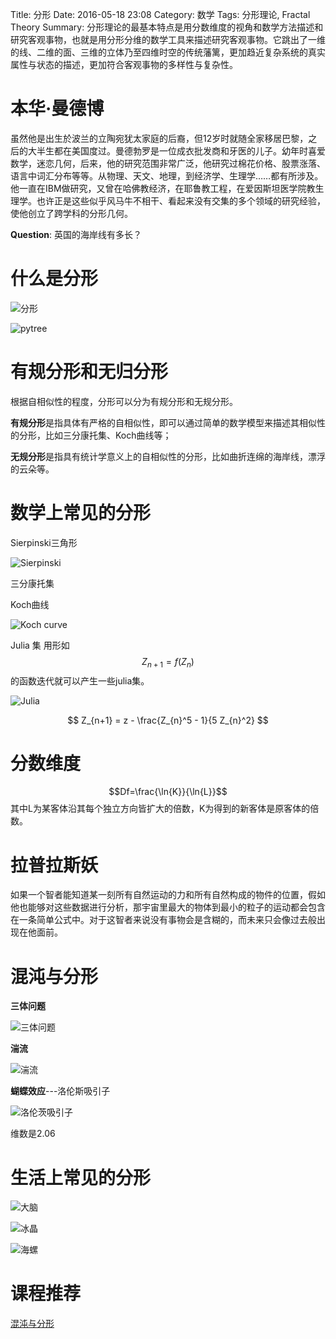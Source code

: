 Title: 分形
Date: 2016-05-18 23:08
Category: 数学
Tags: 分形理论, Fractal Theory
Summary: 分形理论的最基本特点是用分数维度的视角和数学方法描述和研究客观事物，也就是用分形分维的数学工具来描述研究客观事物。它跳出了一维的线、二维的面、三维的立体乃至四维时空的传统藩篱，更加趋近复杂系统的真实属性与状态的描述，更加符合客观事物的多样性与复杂性。

# 本华·曼德博

虽然他是出生於波兰的立陶宛犹太家庭的后裔，但12岁时就随全家移居巴黎，之后的大半生都在美国度过。曼德勃罗是一位成衣批发商和牙医的儿子。幼年时喜爱数学，迷恋几何，后来，他的研究范围非常广泛，他研究过棉花价格、股票涨落、语言中词汇分布等等。从物理、天文、地理，到经济学、生理学……都有所涉及。他一直在IBM做研究，又曾在哈佛教经济，在耶鲁教工程，在爱因斯坦医学院教生理学。也许正是这些似乎风马牛不相干、看起来没有交集的多个领域的研究经验，使他创立了跨学科的分形几何。

**Question**:
英国的海岸线有多长？

# 什么是分形

![分形](http://forin-xyz.github.io/images/20160517_hexaflake.gif)

![pytree](http://forin-xyz.github.io/images/20160517_py_tree.gif)

# 有规分形和无归分形

根据自相似性的程度，分形可以分为有规分形和无规分形。

**有规分形**是指具体有严格的自相似性，即可以通过简单的数学模型来描述其相似性的分形，比如三分康托集、Koch曲线等；

**无规分形**是指具有统计学意义上的自相似性的分形，比如曲折连绵的海岸线，漂浮的云朵等。

# 数学上常见的分形

Sierpinski三角形

![Sierpinski](http://forin-xyz.github.io/images/20160517_sierpinski.gif)

三分康托集

Koch曲线

![Koch curve](http://forin-xyz.github.io/images/20160517_Koch_curve.gif)

Julia 集
用形如
$$
Z_{n+1} = f(Z_n)
$$
的函数迭代就可以产生一些julia集。

![Julia](http://forin-xyz.github.io/images/20160517_Koch_julia.jpg)

$$
Z_{n+1} = z - \frac{Z_{n}^5 - 1}{5 Z_{n}^2}
$$


# 分数维度

$$Df=\frac{\ln{K}}{\ln{L}}$$
其中L为某客体沿其每个独立方向皆扩大的倍数，K为得到的新客体是原客体的倍数。

# 拉普拉斯妖

如果一个智者能知道某一刻所有自然运动的力和所有自然构成的物件的位置，假如他也能够对这些数据进行分析，那宇宙里最大的物体到最小的粒子的运动都会包含在一条简单公式中。对于这智者来说没有事物会是含糊的，而未来只会像过去般出现在他面前。

# 混沌与分形

**三体问题**

![三体问题](http://forin-xyz.github.io/images/2010517_st.jpg)

**湍流**

![湍流](http://forin-xyz.github.io/images/20160517_tl.jpg)

**蝴蝶效应**---洛伦斯吸引子

![洛伦茨吸引子](http://forin-xyz.github.io/images/20160517_hdxy.jpg)

维数是2.06

# 生活上常见的分形

![大脑](http://forin-xyz.github.io/images/20160517_dn.jpg)

![冰晶](http://forin-xyz.github.io/images/20160517_bj.jpg)

![海螺](http://forin-xyz.github.io/images/20160517_hn.jpg)

# 课程推荐

[混沌与分形](http://open.163.com/movie/2013/3/T/5/M8PTB0GHI_M8S520LT5.html)
